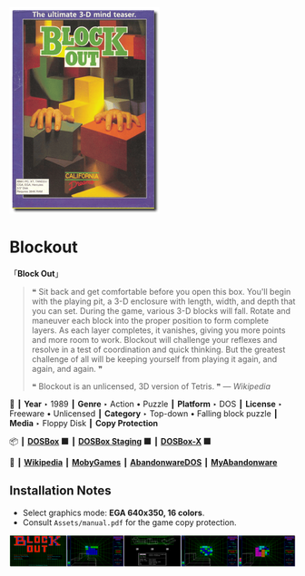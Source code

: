 ![](Thumbnail.png "application-thumbnail")

# Blockout

「**Block Out**」

> ❝ Sit back and get comfortable before you open this box. You'll begin with the playing pit, a 3-D enclosure with length, width, and depth that you can set. During the game, various 3-D blocks will fall. Rotate and maneuver each block into the proper position to form complete layers. As each layer completes, it vanishes, giving you more points and more room to work. Blockout will challenge your reflexes and resolve in a test of coordination and quick thinking. But the greatest challenge of all will be keeping yourself from playing it again, and again, and again. ❞
>
> ❝ Blockout is an unlicensed, 3D version of Tetris. ❞ — *Wikipedia*
>

📌 ┃ **Year** ‣ 1989 ┃ **Genre** ‣ Action • Puzzle ┃ **Platform** ‣ DOS ┃ **License** ‣ Freeware • Unlicensed ┃ **Category** ‣ Top-down • Falling block puzzle ┃ **Media** ‣ Floppy Disk ┃ **Copy Protection** 

📦 ┃ **[DOSBox](https://www.dosbox.com/) 🟩** ┃ **[DOSBox Staging](https://dosbox-staging.github.io/) 🟩** ┃ **[DOSBox-X](https://dosbox-x.com/) 🟩** 

📎 ┃ **[Wikipedia](https://en.wikipedia.org/wiki/Blockout)** ┃ **[MobyGames](https://www.mobygames.com/game/498/blockout/)** ┃ **[AbandonwareDOS](https://www.abandonwaredos.com/abandonware-game.php?abandonware=Blockout&gid=134)** ┃ **[MyAbandonware](https://www.myabandonware.com/game/blockout-ly)** 

## Installation Notes
- Select graphics mode: **EGA 640x350, 16 colors**.
- Consult `Assets/manual.pdf` for the game copy protection.

![](Montage.png "Blockout")

